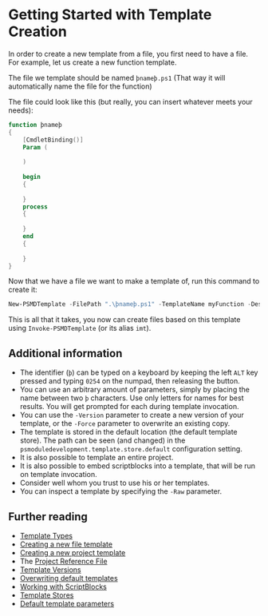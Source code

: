 ﻿# Getting Started with Template Creation

In order to create a new template from a file, you first need to have a file. For example, let us create a new function template.

The file we template should be named `þnameþ.ps1` (That way it will automatically name the file for the function)

The file could look like this (but really, you can insert whatever meets your needs):

```powershell
function þnameþ
{
    [CmdletBinding()]
    Param (
    
    )
    
    begin
    {
        
    }
    process
    {
    
    }
    end
    {
    
    }
}
```

Now that we have a file we want to make a template of, run this command to create it:

```powershell
New-PSMDTemplate -FilePath ".\þnameþ.ps1" -TemplateName myFunction -Description "My first function template" -Author "<Insert your name here>" -Tags 'function','file'
```

This is all that it takes, you now can create files based on this template using `Invoke-PSMDTemplate` (or its alias `imt`).

## Additional information

+ The identifier (`þ`) can be typed on a keyboard by keeping the left `ALT` key pressed and typing `0254` on the numpad, then releasing the button.
+ You can use an arbitrary amount of parameters, simply by placing the name between two `þ` characters. Use only letters for names for best results. You will get prompted for each during template invocation.
+ You can use the `-Version` parameter to create a new version of your template, or the `-Force` parameter to overwrite an existing copy.
+ The template is stored in the default location (the default template store). The path can be seen (and changed) in the `psmoduledevelopment.template.store.default` configuration setting.
+ It is also possible to template an entire project.
+ It is also possible to embed scriptblocks into a template, that will be run on template invocation.
+ Consider well whom you trust to use his or her templates.
+ You can inspect a template by specifying the `-Raw` parameter.

## Further reading

+ [Template Types](https://psframework.org/documentation/documents/psmoduledevelopment/templates/template-types.html)
+ [Creating a new file template](https://psframework.org/documentation/documents/psmoduledevelopment/templates/creating-a-new-file-template.html)
+ [Creating a new project template](https://psframework.org/documentation/documents/psmoduledevelopment/templates/creating-a-new-project-template.html)
+ The [Project Reference File](https://psframework.org/documentation/documents/psmoduledevelopment/templates/project-reference-file.html)
+ [Template Versions](https://psframework.org/documentation/documents/psmoduledevelopment/templates/template-versions.html)
+ [Overwriting default templates](https://psframework.org/documentation/documents/psmoduledevelopment/templates/overwriting-default-templates.html)
+ [Working with ScriptBlocks](https://psframework.org/documentation/documents/psmoduledevelopment/templates/working-with-scriptblocks.html)
+ [Template Stores](https://psframework.org/documentation/documents/psmoduledevelopment/templates/template-stores.html)
+ [Default template parameters](https://psframework.org/documentation/documents/psmoduledevelopment/templates/default-template-parameters.html)
